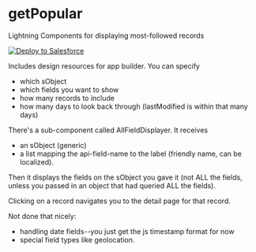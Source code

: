 # getPopular
Lightning Components for displaying most-followed records

<a href="https://githubsfdeploy.herokuapp.com?owner=mshanemc&repo=getPopular">
  <img alt="Deploy to Salesforce"
       src="https://raw.githubusercontent.com/afawcett/githubsfdeploy/master/src/main/webapp/resources/img/deploy.png">
</a>

Includes design resources for app builder.  You can specify 

* which sObject
* which fields you want to show
* how many records to include
* how many days to look back through (lastModified is within that many days)

There's a sub-component called AllFieldDisplayer.  It receives 

* an sObject (generic) 
* a list mapping the api-field-name to the label (friendly name, can be localized).

Then it displays the fields on the sObject you gave it (not ALL the fields, unless you passed in an object that had queried ALL the fields).   

Clicking on a record navigates you to the detail page for that record.

Not done that nicely:

* handling date fields--you just get the js timestamp format for now 
* special field types like geolocation.  